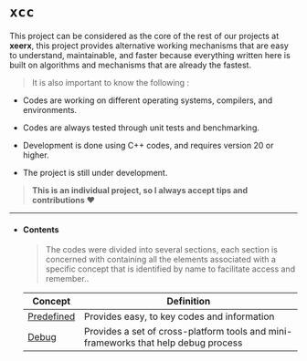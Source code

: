 # `xcc`

This project can be considered as the core of the rest of our projects at **xeerx**, this project provides alternative working mechanisms that are easy to understand, maintainable, and faster because everything written here is built on algorithms and mechanisms that are already the fastest.

> It is also important to know the following :

- Codes are working on different operating systems, compilers, and environments.

- Codes are always tested through unit tests and benchmarking.

- Development is done using C++ codes, and requires version 20 or higher.

- The project is still under development.

> **This is an individual project, so I always accept tips and contributions ❤️**

---

- #### Contents

  > The codes were divided into several sections, each section is concerned with containing all the elements associated with a specific concept that is identified by name to facilitate access and remember..

  | Concept                          | Definition                                                                        |
  | -------------------------------- | --------------------------------------------------------------------------------- |
  | [Predefined](docs/pre/readme.md) | Provides easy, to key codes and information                                       |
  | [Debug](docs/debug/readme.md)    | Provides a set of cross-platform tools and mini-frameworks that help debug process |
